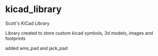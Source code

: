 # kicad_library
 Scott's KiCad Library

 Library created to store custom kicad symbols, 3d models, images and footprints

added wire_pad and jack_pad